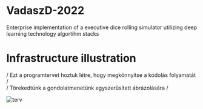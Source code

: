 # VadaszD-2022
Enterprise implementation of a executive dice rolling simulator utilizing deep learning technology algortihm stacks

# Infrastructure illustration
/ Ezt a programtervet hoztuk létre, hogy megkönnyítse a kódolás folyamatát /<br>
/ Törekedtünk a gondolatmenetünk egyszerűsített ábrázolására /

![terv](https://user-images.githubusercontent.com/51777983/162534968-24c6b34f-0815-4ab3-9705-7f17264f5469.png)
